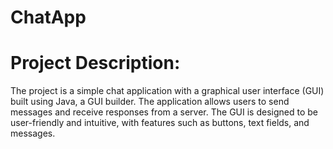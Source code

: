 # ChatApp

# Project Description:

The project is a simple chat application with a graphical user interface (GUI) built using Java, a GUI builder. The application allows users to send messages and receive responses from a server. The GUI is designed to be user-friendly and intuitive, with features such as buttons, text fields, and messages.

#
